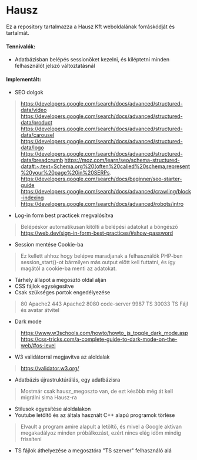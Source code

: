 # Hausz

Ez a repository tartalmazza a Hausz Kft weboldalának forráskódját és tartalmát.

#### Tennivalók:

- Adatbázisban belépés sessionöket kezelni, és kiléptetni minden felhasználót jelszó változtatásnál


#### Implementált:

- SEO dolgok
> https://developers.google.com/search/docs/advanced/structured-data/video
> https://developers.google.com/search/docs/advanced/structured-data/product
> https://developers.google.com/search/docs/advanced/structured-data/carousel
> https://developers.google.com/search/docs/advanced/structured-data/logo
> https://developers.google.com/search/docs/advanced/structured-data/breadcrumb
> https://moz.com/learn/seo/schema-structured-data#:~:text=Schema.org%20(often%20called%20schema,represent%20your%20page%20in%20SERPs.
> https://developers.google.com/search/docs/beginner/seo-starter-guide
> https://developers.google.com/search/docs/advanced/crawling/block-indexing
> https://developers.google.com/search/docs/advanced/robots/intro
- Log-in form best practicek megvalósítva
> Belépéskor automatikusan kitölti a belépési adatokat a böngésző
> https://web.dev/sign-in-form-best-practices/#show-password
- Session mentése Cookie-ba
> Ez kellett ahhoz hogy belépve maradjanak a felhasználók
> PHP-ben session_start()-ot bármilyen más output előtt kell futtatni, és így magától a cookie-ba menti az adatokat.
- Tárhely állapot a megosztó oldal alján
- CSS fájlok egységesítve
- Csak szükséges portok engedélyezése
> 80      Apache2
> 443     Apache2
> 8080    code-server
> 9987    TS
> 30033   TS Fájl és avatar átvitel
- Dark mode
> https://www.w3schools.com/howto/howto_js_toggle_dark_mode.asp
> https://css-tricks.com/a-complete-guide-to-dark-mode-on-the-web/#os-level
- W3 validátorral megjavítva az aloldalak
> https://validator.w3.org/
- Adatbázis újrastruktúrálás, egy adatbázisra
> Mostmár csak hausz_megoszto van, de ezt később még át kell migrálni sima Hausz-ra
- Stílusok egyesítése aloldalakon
- Youtube letöltő és az általa használt C++ alapú programok törlése
> Elvault a program amire alapult a letöltő, és mivel a Google aktívan megakadályoz minden próbálkozást, ezért nincs elég időm mindig frissíteni
- TS fájlok áthelyezése a megosztóra "TS szerver" felhasználó alá
